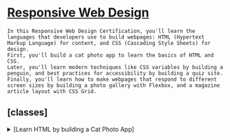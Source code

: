  # [Responsive Web Design](/freecodecamp/Courses/Responsive_Web_Design/README.md)
    In this Responsive Web Design Certification, you'll learn the languages that developers use to build webpages: HTML (Hypertext Markup Language) for content, and CSS (Cascading Style Sheets) for design.
    First, you'll build a cat photo app to learn the basics of HTML and CSS.
    Later, you'll learn modern techniques like CSS variables by building a penguin, and best practices for accessibility by building a quiz site.
    Finally, you'll learn how to make webpages that respond to different screen sizes by building a photo gallery with Flexbox, and a magazine article layout with CSS Grid.
## [classes]
  <details>
      <summary>
          [Learn HTML by building a Cat Photo App]
      </summary>
        HTML tags give a webpage its structure.
        You can use HTML tags to add photos, buttons and others elements to your webpage.
        In this course, you'll learn the most common HTML tags by building your own Cat photo app.
  </details>
